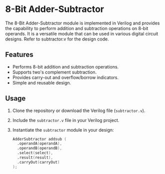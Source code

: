 # 8-Bit Adder-Subtractor

The 8-Bit Adder-Subtractor module is implemented in Verilog and provides the capability to perform addition and subtraction operations on 8-bit operands. It is a versatile module that can be used in various digital circuit designs.
Refer to subtractor.v for the design code.

## Features

- Performs 8-bit addition and subtraction operations.
- Supports two's complement subtraction.
- Provides carry-out and overflow/borrow indicators.
- Simple and reusable design.

## Usage

1. Clone the repository or download the Verilog file (`subtractor.v`).

2. Include the `subtractor.v` file in your Verilog project.

3. Instantiate the `subtractor` module in your design:

   ```verilog
   AdderSubtractor addsub (
     .operandA(operandA),
     .operandB(operandB),
     .select(select),
     .result(result),
     .carryOut(carryOut)
   );
